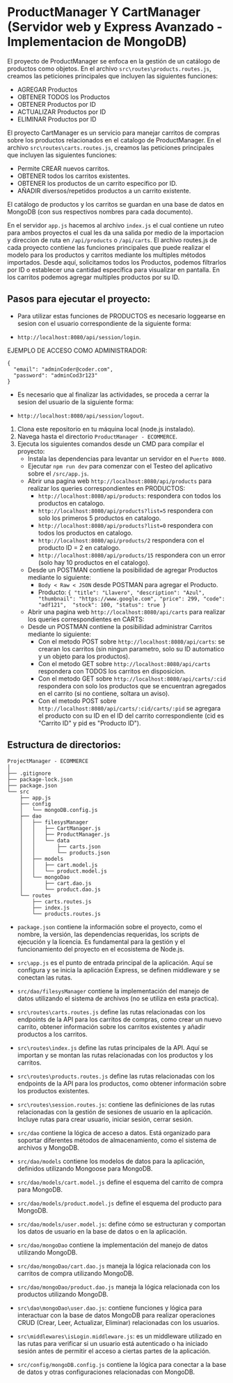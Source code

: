 # ProductManager Y CartManager (Servidor web y Express Avanzado - Implementacion de MongoDB)

El proyecto de ProductManager se enfoca en la gestión de un catálogo de productos como objetos.
En el archivo `src\routes\products.routes.js`, creamos las peticiones principales que incluyen las siguientes funciones:
  - AGREGAR Productos
  - OBTENER TODOS los Productos
  - OBTENER Productos por ID
  - ACTUALIZAR Productos por ID
  - ELIMINAR Productos por ID

El proyecto CartManager es un servicio para manejar carritos de compras sobre los productos relacionados en el catalogo de ProductManager.
En el archivo `src\routes\carts.routes.js`, creamos las peticiones principales que incluyen las siguientes funciones:
  - Permite CREAR nuevos carritos.
  - OBTENER todos los carritos existentes.
  - OBTENER los productos de un carrito específico por ID.
  - AÑADIR diversos/repetidos productos a un carrito existente.

El catálogo de productos y los carritos se guardan en una base de datos en MongoDB (con sus respectivos nombres para cada documento).

En el servidor `app.js` hacemos al archivo `index.js` el cual contiene un ruteo para ambos proyectos el cual les da una salida por medio de la importacion y direccion de ruta en `/api/products` o `/api/carts`.
El archivo routes.js de cada proyecto contiene las funciones principales que puede realizar el modelo para los productos y carritos mediante los multiples métodos importados. Desde aquí, solicitamos todos los Productos, podemos filtrarlos por ID o establecer una cantidad específica para visualizar en pantalla. En los carritos podemos agregar multiples productos por su ID.

## Pasos para ejecutar el proyecto:
- Para utilizar estas funciones de PRODUCTOS es necesario loggearse en sesion con el usuario correspondiente de la siguiente forma:
* `http://localhost:8080/api/session/login`.

EJEMPLO DE ACCESO COMO ADMINISTRADOR:
```
{
  "email": "adminCoder@coder.com",
  "password": "adminCod3r123"
}
```
- Es necesario que al finalizar las actividades, se proceda a cerrar la sesion del usuario de la siguiente forma:
* `http://localhost:8080/api/session/logout`.

1. Clona este repositorio en tu máquina local (node.js instalado).
2. Navega hasta el directorio `ProductManager - ECOMMERCE`.
3. Ejecuta los siguientes comandos desde un CMD para compilar el proyecto:
    - Instala las dependencias para levantar un servidor en el `Puerto 8080`.
    - Ejecutar `npm run dev` para comenzar con el Testeo del aplicativo sobre el `/src/app.js`.
    - Abrir una pagina web `http://localhost:8080/api/products` para realizar los queries correspondientes en PRODUCTOS:
      * `http://localhost:8080/api/products`: respondera con todos los productos en catalogo.
      * `http://localhost:8080/api/products?list=5` respondera con solo los primeros 5 productos en catalogo.
      * `http://localhost:8080/api/products?list=0` respondera con todos los productos en catalogo.
      * `http://localhost:8080/api/products/2` respondera con el producto ID = 2 en catalogo.
      * `http://localhost:8080/api/products/15` respondera con un error (solo hay 10 productos en el catalogo).
    - Desde un POSTMAN contiene la posibilidad de agregar Productos mediante lo siguiente:
      * `Body < Raw < JSON` desde POSTMAN para agregar el Producto.
      * Producto: `{
         "title": "Llavero",
         "description": "Azul",
         "thumbnail": "https://www.google.com",
         "price": 299,
         "code": "adf121", 
         "stock": 100,
         "status": true
        }`
    - Abrir una pagina web `http://localhost:8080/api/carts` para realizar los queries correspondientes en CARTS:
    - Desde un POSTMAN contiene la posibilidad administrar Carritos mediante lo siguiente:
      * Con el metodo POST sobre `http://localhost:8080/api/carts`: se crearan los carritos (sin ningun parametro, solo su ID automatico y un objeto para los productos).
      * Con el metodo GET sobre `http://localhost:8080/api/carts` respondera con TODOS los carritos en disposicion.
      * Con el metodo GET sobre `http://localhost:8080/api/carts/:cid` respondera con solo los productos que se encuentran agregados en el carrito (si no contiene, soltara un aviso).
      * Con el metodo POST sobre `http://localhost:8080/api/carts/:cid/carts/:pid` se agregara el producto con su ID en el ID del carrito correspondiente (cid es "Carrito ID" y pid es "Producto ID").
      
## Estructura de directorios:
```
ProjectManager - ECOMMERCE
│
├── .gitignore
├── package-lock.json
├── package.json
└── src
    ├── app.js
    ├── config
    │   └── mongoDB.config.js
    ├── dao
    │   ├── filesysManager
    │   │   ├── CartManager.js
    │   │   ├── ProductManager.js
    │   │   └── data
    │   │       ├── carts.json
    │   │       └── products.json
    │   ├── models
    │   │   ├── cart.model.js
    │   │   └── product.model.js
    │   └── mongoDao
    │       ├── cart.dao.js
    │       └── product.dao.js
    └── routes
        ├── carts.routes.js
        ├── index.js
        └── products.routes.js
```
  - `package.json` contiene la información sobre el proyecto, como el nombre, la versión, las dependencias requeridas, los scripts de ejecución y la licencia. Es fundamental para la gestión y el funcionamiento del proyecto en el ecosistema de Node.js.
  - `src\app.js` es el punto de entrada principal de la aplicación. Aquí se configura y se inicia la aplicación Express, se definen middleware y se conectan las rutas.

  - `src/dao/filesysManager` contiene la implementación del manejo de datos utilizando el sistema de archivos (no se utiliza en esta practica).

  - `src\routes\carts.routes.js` define las rutas relacionadas con los endpoints de la API para los carritos de compras, como crear un nuevo carrito, obtener información sobre los carritos existentes y añadir productos a los carritos.
  - `src\routes\index.js` define las rutas principales de la API. Aquí se importan y se montan las rutas relacionadas con los productos y los carritos.
  - `src\routes\products.routes.js` define las rutas relacionadas con los endpoints de la API para los productos, como obtener información sobre los productos existentes.
  - `src\routes\session.routes.js`: contiene las definiciones de las rutas relacionadas con la gestión de sesiones de usuario en la aplicación. Incluye rutas para crear usuario, iniciar sesión, cerrar sesión.
  
  - `src/dao` contiene la lógica de acceso a datos. Está organizado para soportar diferentes métodos de almacenamiento, como el sistema de archivos y MongoDB.
    
  - `src/dao/models` contiene los modelos de datos para la aplicación, definidos utilizando Mongoose para MongoDB.
  - `src/dao/models/cart.model.js` define el esquema del carrito de compra para MongoDB.
  - `src/dao/models/product.model.js` define el esquema del producto para MongoDB.
  - `src/dao/models/user.model.js`: define cómo se estructuran y comportan los datos de usuario en la base de datos o en la aplicación.

  - `src/dao/mongoDao` contiene la implementación del manejo de datos utilizando MongoDB.
  - `src/dao/mongoDao/cart.dao.js` maneja la lógica relacionada con los carritos de compra utilizando MongoDB.
  - `src/dao/mongoDao/product.dao.js` maneja la lógica relacionada con los productos utilizando MongoDB.
  - `src\dao\mongoDao\user.dao.js`: contiene funciones y lógica para interactuar con la base de datos MongoDB para realizar operaciones CRUD (Crear, Leer, Actualizar, Eliminar) relacionadas con los usuarios.

  - `src\middlewares\isLogin.middleware.js`: es un middleware utilizado en las rutas para verificar si un usuario está autenticado o ha iniciado sesión antes de permitir el acceso a ciertas partes de la aplicación.

  - `src/config/mongoDB.config.js` contiene la lógica para conectar a la base de datos y otras configuraciones relacionadas con MongoDB.
